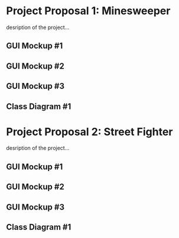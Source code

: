 # Project Proposal 1: Minesweeper
desription of the project...

## GUI Mockup #1

## GUI Mockup #2

## GUI Mockup #3

## Class Diagram #1

# Project Proposal 2: Street Fighter
desription of the project...

## GUI Mockup #1

## GUI Mockup #2

## GUI Mockup #3

## Class Diagram #1
